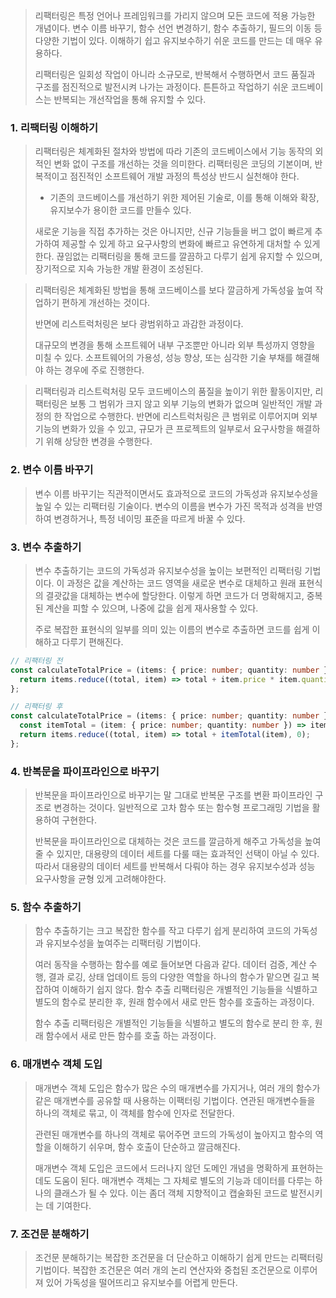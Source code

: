 > 리팩터링은 특정 언어나 프레임워크를 가리지 않으며 모든 코드에 적용 가능한 개념이다.
> 변수 이름 바꾸기, 함수 선언 변경하기, 함수 추출하기, 필드의 이동 등 다양한 기법이 있다.
> 이해하기 쉽고 유지보수하기 쉬운 코드를 만드는 데 매우 유용하다.
> 
> 리팩터링은 일회성 작업이 아니라 소규모로, 반복해서 수행하면서 코드 품질과 구조를 점진적으로 발전시켜 나가는 과정이다. 튼튼하고 작업하기 쉬운 코드베이스는 반복되는 개선작업을 통해 유지할 수 있다.


### 1. 리팩터링 이해하기

> 리팩터링은 체계화된 절차와 방법에 따라 기존의 코드베이스에서 기능 동작의 외적인 변화 없이 구조를 개선하는 것을 의미한다. 리팩터링은 코딩의 기본이며, 반복적이고 점진적인 소프트웨어 개발 과정의 특성상 반드시 실천해야 한다.
> 
> - 기존의 코드베이스를 개선하기 위한 제어된 기술로, 이를 통해 이해와 확장, 유지보수가 용이한 코드를 만들수 있다.
> 
> 새로운 기능을 직접 추가하는 것은 아니지만, 신규 기능들을 버그 없이 빠르게 추가하여 제공할 수 있게 하고 요구사항의 변화에 빠르고 유연하게 대처할 수 있게 한다. 끊임없는 리팩터링을 통해 코드를 깔끔하고 다루기 쉽게 유지할 수 있으며, 장기적으로 지속 가능한 개발 환경이 조성된다.

> 리팩터링은 체계화된 방법을 통해 코드베이스를 보다 깔금하게 가독성읖 높여 작업하기 편하게 개선하는 것이다.
> 
> 반면에 리스트럭처링은 보다 광범위하고 과감한 과정이다.
> 
> 대규모의 변경을 통해 소프트웨어 내부 구조뿐만 아니라 외부 특성까지 영향을 미칠 수 있다.
> 소프트웨어의 가용성, 성능 향상, 또는 심각한 기술 부채를 해결해야 하는 경우에 주로 진행한다.

>리팩터링과 리스트럭처링 모두 코드베이스의 품질을 높이기 위한 활동이지만, 리팩터링은 보통 그 범위가 크지 않고 외부 기능의 변화가 없으며 일반적인 개발 과정의 한 작업으로 수행한다. 반면에 리스트럭처링은 큰 범위로 이루어지며 외부 기능의 변화가 있을 수 있고, 규모가 큰 프로젝트의 일부로서 요구사항을 해결하기 위해 상당한 변경을 수행한다.


### 2. 변수 이름 바꾸기

>  변수 이름 바꾸기는 직관적이면서도 효과적으로 코드의 가독성과 유지보수성을 높일 수 있는 리팩터링 기술이다. 변수의 이름을 변수가 가진 목적과 성격을 반영하여 변경하거나, 특정 네이밍 표준을 따르게 바꿀 수 있다.

### 3. 변수 추출하기

> 변수 추출하기는 코드의 가독성과 유지보수성을 높이는 보편적인 리팩터링 기법이다. 이 과정은 값을 계산하는 코드 영역을 새로운 변수로 대체하고 원래 표현식의 결괏값을 대체하는 변수에 할당한다. 이렇게 하면 코드가 더 명확해지고, 중복된 계산을 피할 수 있으며, 나중에 값을 쉽게 재사용할 수 있다.
> 
> 주로 복잡한 표현식의 일부를 의미 있는 이름의 변수로 추출하면 코드를 쉽게 이해하고 다루기 편해진다.

``` ts
// 리팩터링 전
const calculateTotalPrice = (items: { price: number; quantity: number }[]) => {
  return items.reduce((total, item) => total + item.price * item.quantity, 0);
};
```

``` ts
// 리팩터링 후
const calculateTotalPrice = (items: { price: number; quantity: number }[]) => {
  const itemTotal = (item: { price: number; quantity: number }) => item.price * item.quantity;
  return items.reduce((total, item) => total + itemTotal(item), 0);
};

```

### 4. 반복문을 파이프라인으로 바꾸기

> 반복문을 파이프라인으로 바꾸기는 말 그대로 반복문 구조를 변환 파이프라인 구조로 변경하는 것이다.
> 일반적으로 고차 함수 또는 함수형 프로그래밍 기법을 활용하여 구현한다.
> 
> 반복문을 파이프라인으로 대체하는 것은 코드를 깔금하게 해주고 가독성을 높여줄 수 있지만, 대용량의 데이터 세트를 다룰 때는 효과적인 선택이 아닐 수 있다. 따라서 대용량의 데이터 세트를 반복해서 다뤄야 하는 경우 유지보수성과 성능 요구사항을 균형 있게 고려해야한다.

### 5. 함수 추출하기

>  함수 추출하기는 크고 복잡한 함수를 작고 다루기 쉽게 분리하여 코드의 가독성과 유지보수성을 높여주는 리팩터링 기법이다.
>  
>  여러 동작을 수행하는 함수를 예로 들어보면 다음과 같다.
>  데이터 검증, 계산 수행, 결과 로깅, 상태 업데이트 등의 다양한 역할을 하나의 함수가 맡으면 길고 복잡하여 이해하기 쉽지 않다.
>  함수 추출 리팩터링은 개별적인 기능들을 식별하고 별도의 함수로 분리한 후, 원래 함수에서 새로 만든 함수를 호출하는 과정이다.
>  
>  함수 추출 리팩터링은 개별적인 기능들을 식별하고 별도의 함수로 분리 한 후, 원래 함수에서 새로 만든 함수를 호출 하는 과정이다.

### 6. 매개변수 객체 도입

> 매개변수 객체 도입은 함수가 많은 수의 매개변수를 가지거나, 여러 개의 함수가 같은 매개변수를 공유할 때 사용하는 이팩터링 기법이다. 연관된 매개변수들을 하나의 객체로 묶고, 이 객체를 함수에 인자로 전달한다.
> 
> 관련된 매개변수를 하나의 객체로 묶어주면 코드의 가독성이 높아지고 함수의 역할을 이해하기 쉬우며, 함수 호출이 단순하고 깔금해진다.
> 
> 매개변수 객체 도입은 코드에서 드러나지 않던 도메인 개념을 명확하게 표현하는 데도 도움이 된다.
> 매개변수 객체는 그 자체로 별도의 기능과 데이터를 다루는 하나의 클래스가 될 수 있다. 이는 좀더 객체 지향적이고 캡술화된 코드로 발전시키는 데 기여한다.


### 7. 조건문 분해하기

> 조건문 분해하기는 복잡한 조건문을 더 단순하고 이해하기 쉽게 만드는 리팩터링 기법이다. 복잡한 조건문은 여러 개의 논리 연산자와 중첩된 조건문으로 이루어져 있어 가독성을 떨어뜨리고 유지보수를 어렵게 만든다.
